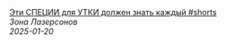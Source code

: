 <!--2025-01-20 09:00:06-->
<div class="yb">
  <a class="nodecor" href="/index.html?eda/eti_specii_dlya_utki_doljen_znat_kajdyj_shorts">
    <img class="preview" data-videoid="3QgcuVduXNk" src="https://i4.ytimg.com/vi/3QgcuVduXNk/hqdefault.jpg" align="middle" alt="">
  </a>
  <div class="inlbl text">
    <a class="nodecor" href="/index.html?eda/eti_specii_dlya_utki_doljen_znat_kajdyj_shorts">Эти СПЕЦИИ для УТКИ должен знать каждый #shorts</a><br>
    <i class="smaller2">Зона Лазерсoнов</i><br>
    <i class="smaller3">2025-01-20</i>
  </div>
</div>

